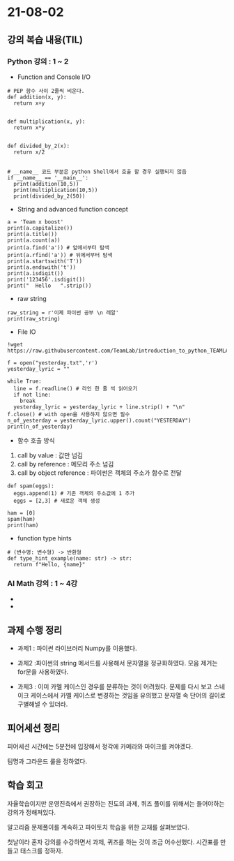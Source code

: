 # 21-08-02
## 강의 복습 내용(TIL)

### Python 강의 : 1 ~ 2
- Function and Console I/O
```python3
# PEP 함수 사이 2줄씩 비운다.
def addition(x, y):
  return x+y


def multiplication(x, y):
  return x*y


def divided_by_2(x):
  return x/2


# __name__ 코드 부분은 python Shell에서 호출 할 경우 실행되지 않음
if __name__ == '__main__':
  print(addition(10,5))
  print(multiplication(10,5))
  print(divided_by_2(50))
```

- String and advanced function concept
```python3
a = 'Team x boost'
print(a.capitalize())
print(a.title())
print(a.count(a))
print(a.find('a')) # 앞에서부터 탐색
print(a.rfind('a')) # 뒤에서부터 탐색
print(a.startswith('T'))
print(a.endswith('t'))
print(a.isdigit())
print('123456'.isdigit())
print("  Hello   ".strip())
```

- raw string
```python3
raw_string = r'이제 파이썬 공부 \n 레알'
print(raw_string)
```

- File IO

```python3
!wget https://raw.githubusercontent.com/TeamLab/introduction_to_python_TEAMLAB_MOOC/master/code/6/yesterday.txt

f = open("yesterday.txt",'r') 
yesterday_lyric = ""

while True:
  line = f.readline() # 라인 한 줄 씩 읽어오기
  if not line:
    break
  yesterday_lyric = yesterday_lyric + line.strip() + "\n"
f.close() # with open을 사용하지 않으면 필수
n_of_yesterday = yesterday_lyric.upper().count("YESTERDAY")
print(n_of_yesterday)
```

- 함수 호출 방식 
1. call by value : 값만 넘김
2. call by reference : 메모리 주소 넘김
3. call by object reference : 파이썬은 객체의 주소가 함수로 전달

```python3
def spam(eggs):
  eggs.append(1) # 기존 객체의 주소값에 1 추가
  eggs = [2,3] # 새로운 객체 생성

ham = [0]
spam(ham)
print(ham)
```

- function type hints
```python3
# (변수명: 변수형) -> 반환형
def type_hint_example(name: str) -> str:
  return f"Hello, {name}"
```

### AI Math 강의 : 1 ~ 4강
-
-

## 과제 수행 정리

- 과제1 : 파이썬 라이브러리 Numpy를 이용했다.


- 과제2 :파이썬의 string 메서드를 사용해서 문자열을 정규화하였다. 모음 제거는 for문을 사용하였다.


- 과제3 : 이미 카멜 케이스인 경우를 분류하는 것이 어려웠다. 문제를 다시 보고 스네이크 케이스에서 카멜 케이스로 변경하는 것임을 유의했고 문자열 속 단어의 길이로 구별해낼 수 있더라.


## 피어세션 정리

피어세션 시간에는 5분전에 입장해서 정각에 카메라와 마이크를 켜야겠다.

팀명과 그라운드 룰을 정하였다.


## 학습 회고

자율학습이지만 운영진측에서 권장하는 진도의 과제, 퀴즈 풀이를 위해서는 들어야하는 강의가 정해져있다.

알고리즘 문제풀이를 계속하고 파이토치 학습을 위한 교재를 살펴보았다.

첫날이라 혼자 강의를 수강하면서 과제, 퀴즈를 하는 것이 조금 어수선했다. 시간표를 만들고 태스크를 정하자.
